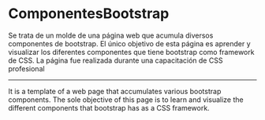 # ComponentesBootstrap

Se trata de un molde de una página web que acumula diversos componentes de bootstrap. El único objetivo de esta página es aprender y visualizar
los diferentes componentes que tiene bootstrap como framework de CSS.
La página fue realizada durante una capacitación de CSS profesional

------------------------------------------------------------------------------------------------------------------------------------------------------

It is a template of a web page that accumulates various bootstrap components. The sole objective of this page is to learn and visualize the 
different components that bootstrap has as a CSS framework.
